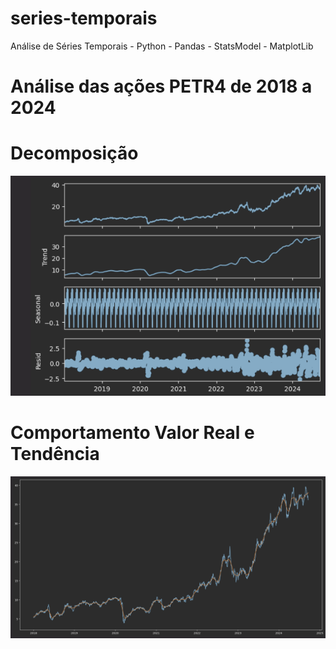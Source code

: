 # series-temporais
Análise de Séries Temporais - Python - Pandas - StatsModel - MatplotLib

# Análise das ações PETR4 de 2018 a 2024

# Decomposição 
![img.png](img.png)

# Comportamento Valor Real e Tendência
![img_1.png](img_1.png)
